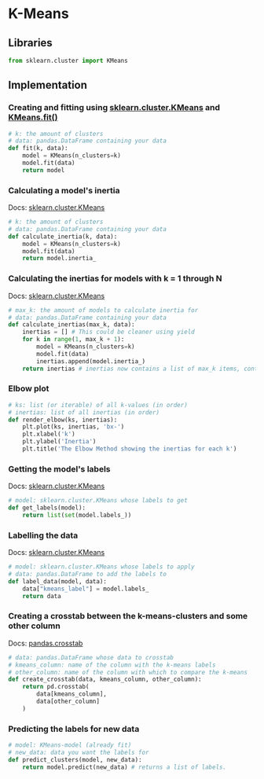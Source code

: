 # K-Means


## Libraries

```python
from sklearn.cluster import KMeans
```

## Implementation

### Creating and fitting using [sklearn.cluster.KMeans](https://scikit-learn.org/stable/modules/generated/sklearn.cluster.KMeans.html) and [KMeans.fit()](https://scikit-learn.org/stable/modules/generated/sklearn.cluster.KMeans.html#sklearn.cluster.KMeans.fit)

```python
# k: the amount of clusters
# data: pandas.DataFrame containing your data
def fit(k, data):
    model = KMeans(n_clusters=k)
    model.fit(data)
    return model
```

### Calculating a model's inertia 

Docs: [sklearn.cluster.KMeans](https://scikit-learn.org/stable/modules/generated/sklearn.cluster.KMeans.html)

```python
# k: the amount of clusters
# data: pandas.DataFrame containing your data
def calculate_inertia(k, data):
    model = KMeans(n_clusters=k)
    model.fit(data)
    return model.inertia_
```

### Calculating the inertias for models with k = 1 through N 

Docs: [sklearn.cluster.KMeans](https://scikit-learn.org/stable/modules/generated/sklearn.cluster.KMeans.html)

```python
# max_k: the amount of models to calculate inertia for
# data: pandas.DataFrame containing your data
def calculate_inertias(max_k, data):
    inertias = [] # This could be cleaner using yield 
    for k in range(1, max_k + 1):
        model = KMeans(n_clusters=k)
        model.fit(data)
        inertias.append(model.inertia_)
    return inertias # inertias now contains a list of max_k items, containing their respective inertias
```


### Elbow plot

```python
# ks: list (or iterable) of all k-values (in order)
# inertias: list of all inertias (in order)
def render_elbow(ks, inertias): 
    plt.plot(ks, inertias, 'bx-')
    plt.xlabel('k')
    plt.ylabel('Inertia')
    plt.title('The Elbow Method showing the inertias for each k') 
```

### Getting the model's labels

Docs: [sklearn.cluster.KMeans](https://scikit-learn.org/stable/modules/generated/sklearn.cluster.KMeans.html)

```python
# model: sklearn.cluster.KMeans whose labels to get
def get_labels(model):
    return list(set(model.labels_))
```

### Labelling the data

Docs: [sklearn.cluster.KMeans](https://scikit-learn.org/stable/modules/generated/sklearn.cluster.KMeans.html)

```python
# model: sklearn.cluster.KMeans whose labels to apply
# data: pandas.DataFrame to add the labels to
def label_data(model, data):
    data["kmeans_label"] = model.labels_
    return data
```

### Creating a crosstab between the k-means-clusters and some other column

Docs: [pandas.crosstab](https://pandas.pydata.org/pandas-docs/stable/reference/api/pandas.crosstab.html)

```python
# data: pandas.DataFrame whose data to crosstab
# kmeans_column: name of the column with the k-means labels
# other_column: name of the column with which to compare the k-means
def create_crosstab(data, kmeans_column, other_column):
    return pd.crosstab(
        data[kmeans_column], 
        data[other_column]
    )
```

### Predicting the labels for new data

```python
# model: KMeans-model (already fit)
# new_data: data you want the labels for
def predict_clusters(model, new_data):
    return model.predict(new_data) # returns a list of labels.
```